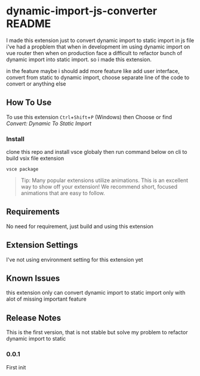 # dynamic-import-js-converter README

I made this extension just to convert dynamic import to static import in js file
i've had a propblem that when in development im using dynamic import on vue router
then when on production face a difficult to refactor bunch of dynamic import into 
static import. so i made this extension.

in the feature maybe i should add more feature like add user interface, convert 
from static to dynamic import, choose separate line of the code to convert or anything else

## How To Use

To use this extension 
`Ctrl`+`Shift`+`P` (Windows) then Choose or find *Convert: Dynamic To Static Import*

### Install

clone this repo and install vsce globaly
then run command below on cli to build vsix file extension
```cli
vsce package
```

> Tip: Many popular extensions utilize animations. This is an excellent way to show off your extension! We recommend short, focused animations that are easy to follow.

## Requirements

No need for requirement, just build and using this extension

## Extension Settings

I've not using environment setting for this extension yet

## Known Issues

this extension only can convert dynamic import to static import only with alot of
missing important feature

## Release Notes

This is the first version, that is not stable but solve my problem to refactor 
dynamic import to static

### 0.0.1

First init
